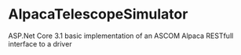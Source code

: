 # AlpacaTelescopeSimulator
ASP.Net Core 3.1 basic implementation of an ASCOM Alpaca RESTfull interface to a driver

